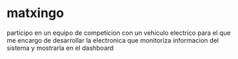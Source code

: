 # matxingo

participo en un equipo de competicion con un vehiculo electrico para el que me encargo de desarrollar la electronica que monitoriza
informacion del sistema y mostrarla en el dashboard
